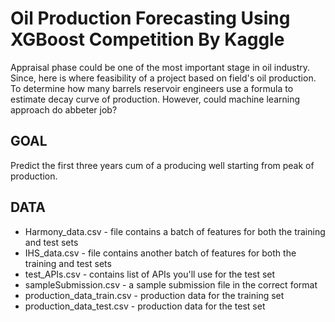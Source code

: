 # Oil Production Forecasting Using XGBoost Competition By Kaggle
Appraisal phase could be one of the most important stage in oil industry. Since, here is where feasibility of a project based on field's oil production. To determine how many barrels reservoir engineers use a formula to estimate decay curve of production. However,  could machine learning approach do abbeter job?

GOAL
---------------------------------------------------------------------------------------------------------------------------------------------------
Predict the first three years cum of a producing well starting from peak of production.

DATA
---------------------------------------------------------------------------------------------------------------------------------------------------
- Harmony_data.csv - file contains a batch of features for both the training and test sets
- IHS_data.csv - file contains another batch of features for both the training and test sets
- test_APIs.csv - contains list of APIs you'll use for the test set
- sampleSubmission.csv - a sample submission file in the correct format
- production_data_train.csv - production data for the training set
- production_data_test.csv - production data for the test set
